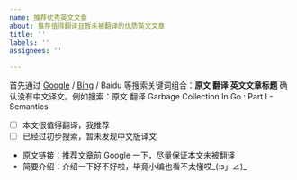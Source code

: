 ```yaml
---
name: 推荐优秀英文文章
about: 推荐值得翻译且暂未被翻译的优质英文文章
title: ''
labels: ''
assignees: ''

---
```


首先通过 [Google](https://google.com) / [Bing](https://bing.com) / Baidu 等搜索关键词组合：**原文 翻译 英文文章标题** 确认没有中文译文。例如搜索：原文 翻译 Garbage Collection In Go : Part I - Semantics

- [ ] 本文很值得翻译，我推荐
- [ ] 已经过初步搜索，暂未发现中文版译文

- 原文链接：推荐文章前 Google 一下，尽量保证本文未被翻译
- 简要介绍：介绍一下好不好啦，毕竟小编也看不太懂哎_(:з」∠)_
